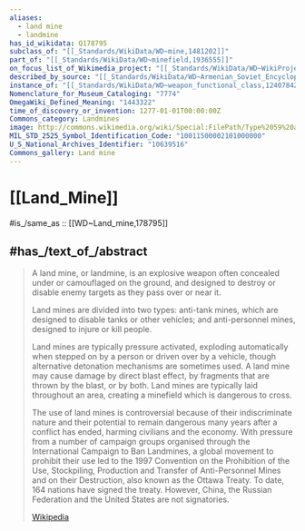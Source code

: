 ```yaml
---
aliases:
  - land mine
  - landmine
has_id_wikidata: Q178795
subclass_of: "[[_Standards/WikiData/WD~mine,1481202]]"
part_of: "[[_Standards/WikiData/WD~minefield,1936555]]"
on_focus_list_of_Wikimedia_project: "[[_Standards/WikiData/WD~WikiProject_Human_rights,13382529]]"
described_by_source: "[[_Standards/WikiData/WD~Armenian_Soviet_Encyclopedia,_vol._1,123560817]]"
instance_of: "[[_Standards/WikiData/WD~weapon_functional_class,124078422]]"
Nomenclature_for_Museum_Cataloging: "7774"
OmegaWiki_Defined_Meaning: "1443322"
time_of_discovery_or_invention: 1277-01-01T00:00:00Z
Commons_category: Landmines
image: http://commons.wikimedia.org/wiki/Special:FilePath/Type%2059%20anti-tank%20mine.jpg
MIL_STD_2525_Symbol_Identification_Code: "10011500002101000000"
U_S_National_Archives_Identifier: "10639516"
Commons_gallery: Land mine
---
```


# [[Land_Mine]] 

#is_/same_as :: [[WD~Land_mine,178795]] 

## #has_/text_of_/abstract 

> A land mine, or landmine, is an explosive weapon 
> often concealed under or camouflaged on the ground, 
> and designed to destroy or disable enemy targets as they pass over or near it.  
> 
> Land mines are divided into two types: anti-tank mines, 
> which are designed to disable tanks or other vehicles; 
> and anti-personnel mines, designed to injure or kill people.
>
> Land mines are typically pressure activated, exploding automatically when stepped on by a person or driven over by a vehicle, though alternative detonation mechanisms are sometimes used. A land mine may cause damage by direct blast effect, by fragments that are thrown by the blast, or by both. Land mines are typically laid throughout an area, creating a minefield which is dangerous to cross.
>
> The use of land mines is controversial because of their indiscriminate nature and their potential to remain dangerous many years after a conflict has ended, harming civilians and the economy. With pressure from a number of campaign groups organised through the International Campaign to Ban Landmines, a global movement to prohibit their use led to the 1997 Convention on the Prohibition of the Use, Stockpiling, Production and Transfer of Anti-Personnel Mines and on their Destruction, also known as the Ottawa Treaty. To date, 164 nations have signed the treaty. However, China, the Russian Federation and the United States are not signatories.
>
> [Wikipedia](https://en.wikipedia.org/wiki/Land%20mine) 

